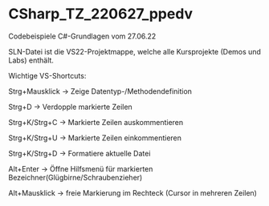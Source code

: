 # CSharp_TZ_220627_ppedv
Codebeispiele C#-Grundlagen vom 27.06.22

SLN-Datei ist die VS22-Projektmappe, welche alle Kursprojekte (Demos und Labs) enthält.

Wichtige VS-Shortcuts:

Strg+Mausklick  -> Zeige Datentyp-/Methodendefinition

Strg+D          -> Verdopple markierte Zeilen

Strg+K/Strg+C   -> Markierte Zeilen auskommentieren

Strg+K/Strg+U   -> Markierte Zeilen einkommentieren

Strg+K/Strg+D   -> Formatiere aktuelle Datei

Alt+Enter       -> Öffne Hilfsmenü für markierten Bezeichner(Glügbirne/Schraubenzieher)

Alt+Mausklick   -> freie Markierung im Rechteck (Cursor in mehreren Zeilen)
